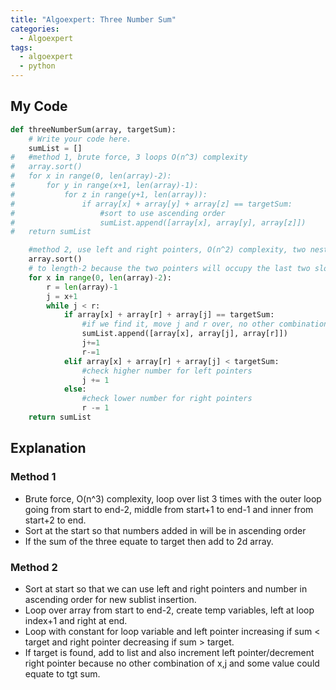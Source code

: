 ```yaml
---
title: "Algoexpert: Three Number Sum"
categories:
  - Algoexpert
tags:
  - algoexpert
  - python
---
```

## My Code

```python
def threeNumberSum(array, targetSum):
    # Write your code here.
	sumList = []
# 	#method 1, brute force, 3 loops O(n^3) complexity
# 	array.sort()
# 	for x in range(0, len(array)-2):
# 		for y in range(x+1, len(array)-1):
# 			for z in range(y+1, len(array)):
# 				if array[x] + array[y] + array[z] == targetSum:
# 					#sort to use ascending order
# 					sumList.append([array[x], array[y], array[z]])
# 	return sumList

	#method 2, use left and right pointers, O(n^2) complexity, two nested loops
	array.sort()
	# to length-2 because the two pointers will occupy the last two slots eventually so nothing else to check past that
	for x in range(0, len(array)-2):
		r = len(array)-1
		j = x+1
		while j < r:
			if array[x] + array[r] + array[j] == targetSum:
				#if we find it, move j and r over, no other combination of x,j and some value could equate to tgt sum
				sumList.append([array[x], array[j], array[r]])
				j+=1
				r-=1
			elif array[x] + array[r] + array[j] < targetSum:
				#check higher number for left pointers
				j += 1
			else:
				#check lower number for right pointers
				r -= 1
	return sumList			
```

## Explanation

### Method 1
* Brute force, O(n^3) complexity, loop over list 3 times with the outer loop going from start to end-2, middle from start+1 to end-1 and inner from start+2 to end.
* Sort at the start so that numbers added in will be in ascending order
* If the sum of the three equate to target then add to 2d array.

### Method 2
* Sort at start so that we can use left and right pointers and number in ascending order for new sublist insertion.
* Loop over array from start to end-2, create temp variables, left at loop index+1 and right at end.
* Loop with constant for loop variable and left pointer increasing if sum < target and right pointer decreasing if sum > target.
* If target is found, add to list and also increment left pointer/decrement right pointer because no other combination of x,j and some value could equate to tgt sum.
